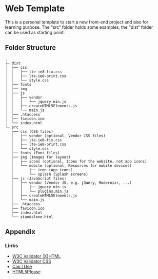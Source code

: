 # Web Template #

This is a personal template to start a new front-end project and also for learning purpose.
The "src" folder holds some examples, the "dist" folder can be used as starting point.


## Folder Structure ##

```
.
├─ dist
│  ├── css
│  │   ├── lte-ie8-fix.css
│  │   ├── lte-ie8-print.css
│  │   └── style.css
│  ├── fonts
│  ├── img
│  ├── js
│  │   ├── vendor
│  │   │   └── jquery.min.js
│  │   ├── createHTML5Elements.js
│  │   └── main.js
│  ├── .htaccess
│  ├── favicon.ico
│  └── index.html
└─ src
   ├── css (CSS files)
   │   ├── vendor (optional, Vendor CSS files)
   │   ├── lte-ie8-fix.css
   │   ├── lte-ie8-print.css
   │   └── style.css
   ├── fonts (Font files)
   ├── img (Images for layout)
   │   ├── icons (optional, Icons for the website, not app icons)
   │   └── mobile (optional, Resources for mobile devices)
   │       ├── icon (App icons)
   │       └── splash (Splash screens)
   ├── js (JavaScript files)
   │   ├── vendor (Vendor JS, e.g. jQuery, Modernizr, ...)
   │   │   ├── jquery.min.js
   │   │   └── plugins.min.js
   │   ├── createHTML5Elements.js
   │   └── main.js
   ├── .htaccess
   ├── favicon.ico
   ├── index.html
   └── standalone.html
```

## Appendix ##

### Links ###

* [W3C Validator (X)HTML](http://validator.w3.org/ "W3C Validator")
* [W3C Validator CSS](http://jigsaw.w3.org/css-validator/ "CSS Validator")
* [Can I Use](http://caniuse.com/ "Can I Use")
* [HTML5Please](http://html5please.com/ "HTML5Please")
